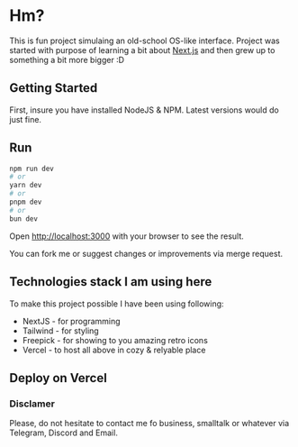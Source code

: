 # Hm?
This is fun project simulaing an old-school OS-like interface. 
Project was started with purpose of learning a bit about [Next.js](https://nextjs.org/) and then grew up to something a bit more bigger :D



## Getting Started

First, insure you have installed NodeJS & NPM. Latest versions would do just fine.

## Run
```bash
npm run dev
# or
yarn dev
# or
pnpm dev
# or
bun dev
```

Open [http://localhost:3000](http://localhost:3000) with your browser to see the result.

You can fork me or suggest changes or improvements via merge request.

## Technologies stack I am using here

To make this project possible I have been using following:

- NextJS - for programming
- Tailwind - for styling
- Freepick - for showing to you amazing retro icons
- Vercel - to host all above in cozy & relyable place

## Deploy on Vercel

### Disclamer

Please, do not hesitate to contact me fo business, smalltalk or whatever via Telegram, Discord and Email.
